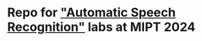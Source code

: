 # Repo for ["Automatic Speech Recognition"](https://github.com/georgygospodinov/speech_course/tree/main) labs at MIPT 2024


